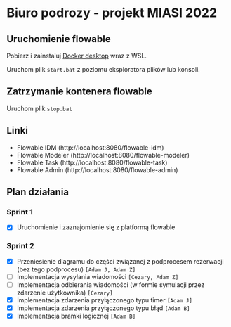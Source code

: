 # Biuro podrozy - projekt MIASI 2022

## Uruchomienie flowable

Pobierz i zainstaluj [Docker desktop](https://www.docker.com/products/docker-desktop/) wraz z WSL.

Uruchom plik `start.bat` z poziomu eksploratora plików lub konsoli.

## Zatrzymanie kontenera flowable

Uruchom plik `stop.bat` 

## Linki

- Flowable IDM (http://localhost:8080/flowable-idm)
- Flowable Modeler (http://localhost:8080/flowable-modeler)
- Flowable Task (http://localhost:8080/flowable-task)
- Flowable Admin (http://localhost:8080/flowable-admin)

## Plan działania

### Sprint 1
- [x] Uruchomienie i zaznajomienie się z platformą flowable

### Sprint 2
- [x] Przeniesienie diagramu do części związanej z podprocesem rezerwacji (bez tego podprocesu) `[Adam J, Adam Z]`
- [ ] Implementacja wysyłania wiadomości `[Cezary, Adam Z]`
- [ ] Implementacja odbierania wiadomości (w formie symulacji przez zdarzenie użytkownika) `[Cezary]`
- [x] Implementacja zdarzenia przyłączonego typu timer `[Adam J]`
- [x] Implementacja zdarzenia przyłączonego typu błąd `[Adam B]`
- [x] Implementacja bramki logicznej `[Adam B]`
